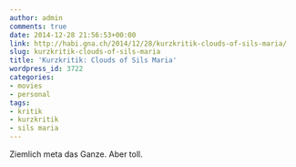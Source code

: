 ```yaml
---
author: admin
comments: true
date: 2014-12-28 21:56:53+00:00
link: http://habi.gna.ch/2014/12/28/kurzkritik-clouds-of-sils-maria/
slug: kurzkritik-clouds-of-sils-maria
title: 'Kurzkritik: Clouds of Sils Maria'
wordpress_id: 3722
categories:
- movies
- personal
tags:
- kritik
- kurzkritik
- sils maria
---
```


Ziemlich meta das Ganze. Aber toll.
